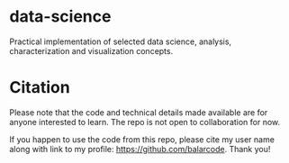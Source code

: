 # data-science

Practical implementation of selected data science, analysis, characterization and visualization concepts.

# Citation

Please note that the code and technical details made available are for anyone interested to learn. The repo is not open to collaboration for now.

If you happen to use the code from this repo, please cite my user name along with link to my profile: https://github.com/balarcode. Thank you!
